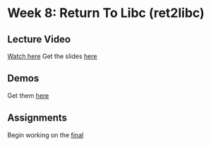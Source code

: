 # Week 8: Return To Libc (ret2libc)

## Lecture Video
[Watch here](???)
Get the slides [here](???)

## Demos
Get them [here](???)

## Assignments
Begin working on the [final](./final.html)
